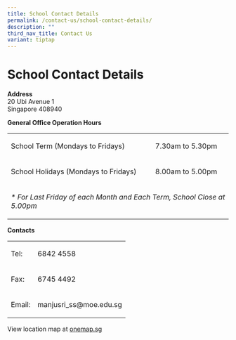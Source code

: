 ```yaml
---
title: School Contact Details
permalink: /contact-us/school-contact-details/
description: ""
third_nav_title: Contact Us
variant: tiptap
---
```

<h1>School Contact Details</h1>
<p><strong>Address</strong>
<br>20 Ubi Avenue 1
<br>Singapore 408940 &nbsp;</p>
<p><strong>General Office Operation Hours</strong>
</p>
<table style="minWidth: 50px">
<colgroup>
<col>
<col>
</colgroup>
<tbody>
<tr>
<td rowspan="1" colspan="1">
<p>School Term (Mondays to Fridays)</p>
</td>
<td rowspan="1" colspan="1">
<p>7.30am to 5.30pm</p>
</td>
</tr>
<tr>
<td rowspan="1" colspan="1">
<p>School Holidays (Mondays to Fridays)</p>
</td>
<td rowspan="1" colspan="1">
<p>8.00am to 5.00pm</p>
</td>
</tr>
<tr>
<td rowspan="1" colspan="2">
<p><em>* For Last Friday of each Month and Each Term, School Close at 5.00pm</em>
</p>
</td>
</tr>
</tbody>
</table>
<p><strong>Contacts</strong>
</p>
<table style="minWidth: 50px">
<colgroup>
<col>
<col>
</colgroup>
<tbody>
<tr>
<td rowspan="1" colspan="1">
<p>Tel:</p>
</td>
<td rowspan="1" colspan="1">
<p>6842 4558</p>
</td>
</tr>
<tr>
<td rowspan="1" colspan="1">
<p>Fax:</p>
</td>
<td rowspan="1" colspan="1">
<p>6745 4492</p>
</td>
</tr>
<tr>
<td rowspan="1" colspan="1">
<p>Email:</p>
</td>
<td rowspan="1" colspan="1">
<p>manjusri_ss@moe.edu.sg</p>
</td>
</tr>
</tbody>
</table>
<p>View location map at&nbsp;<a href="https://www.onemap.gov.sg/?SearchVal=408940&amp;LW:Y&amp;wO5d:IfYIR_J,IhqhI_f,Iaqbf_c,Ihacc_R,c" rel="noopener noreferrer nofollow" target="_blank">onemap.sg</a>
</p>
<p></p>